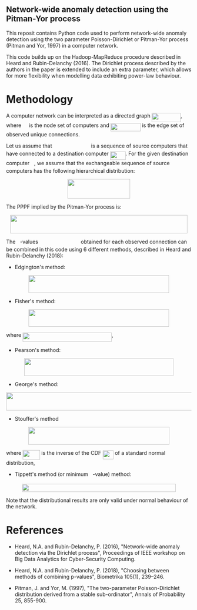 ## Network-wide anomaly detection using the Pitman-Yor process

This reposit contains Python code used to perform network-wide anomaly detection using the two parameter Poisson-Dirichlet or Pitman-Yor process (Pitman and Yor, 1997) in a computer network. 

This code builds up on the Hadoop-MapReduce procedure described in Heard and Rubin-Delanchy (2016). The Dirichlet process described by the authors in the paper is extended to include an extra parameter, which allows for more flexibility when modelling data exhibiting power-law behaviour.

# Methodology

A computer network can be interpreted as a directed graph <img src="https://rawgit.com/fraspass/pitman_yor/master/svgs/73dde20bcffb31b6177c5d21c5a96f6d.svg?invert_in_darkmode" align=middle width=78.37896pt height=24.6576pt/>, where <img src="https://rawgit.com/fraspass/pitman_yor/master/svgs/a9a3a4a202d80326bda413b5562d5cd1.svg?invert_in_darkmode" align=middle width=13.242075pt height=22.46574pt/> is the node set of computers and <img src="https://rawgit.com/fraspass/pitman_yor/master/svgs/94db391751ae0befe931ce025807b400.svg?invert_in_darkmode" align=middle width=81.575175pt height=22.46574pt/> is the edge set of observed unique connections. 

Let us assume that <img src="https://rawgit.com/fraspass/pitman_yor/master/svgs/93e8f48a97001313f47040c9f354a850.svg?invert_in_darkmode" align=middle width=98.415405pt height=14.15535pt/> is a sequence of source computers that have connected to a destination computer <img src="https://rawgit.com/fraspass/pitman_yor/master/svgs/3a49e7753441741b7224c79f23973f59.svg?invert_in_darkmode" align=middle width=41.982435pt height=22.46574pt/>. For the given destination computer <img src="https://rawgit.com/fraspass/pitman_yor/master/svgs/deceeaf6940a8c7a5a02373728002b0f.svg?invert_in_darkmode" align=middle width=8.6493pt height=14.15535pt/>, we assume that the exchangeable sequence of source computers has the following hierarchical distribution:
<p align="center"><img src="https://rawgit.com/fraspass/pitman_yor/master/svgs/8200749748ae36b2058d9caafc3d8805.svg?invert_in_darkmode" align=middle width=170.67435pt height=52.86534pt/></p>

The PPPF implied by the Pitman-Yor process is:
<p align="center"><img src="https://rawgit.com/fraspass/pitman_yor/master/svgs/aaeab5c4459e02c055b6e5bede16eaf1.svg?invert_in_darkmode" align=middle width=482.9319pt height=50.226165pt/></p>

The <img src="https://rawgit.com/fraspass/pitman_yor/master/svgs/2ec6e630f199f589a2402fdf3e0289d5.svg?invert_in_darkmode" align=middle width=8.270625pt height=14.15535pt/>-values <img src="https://rawgit.com/fraspass/pitman_yor/master/svgs/2212ac77cd4b90e98ea992ea6af765af.svg?invert_in_darkmode" align=middle width=108.165915pt height=14.15535pt/> obtained for each observed connection can be combined in this code using 6 different methods, described in Heard and Rubin-Delanchy (2018):

* Edgington's method: 
<p align="center"><img src="https://rawgit.com/fraspass/pitman_yor/master/svgs/8cf4a27cbb84480d003265f7768d300c.svg?invert_in_darkmode" align=middle width=381.98325pt height=47.80611pt/></p>

* Fisher's method: 
<p align="center"><img src="https://rawgit.com/fraspass/pitman_yor/master/svgs/98c062a718fc3a5522e2a81ea66abd93.svg?invert_in_darkmode" align=middle width=381.6351pt height=47.80611pt/></p>
where <img src="https://rawgit.com/fraspass/pitman_yor/master/svgs/6ce73d15b9fabc46eb57c4f8fa5d0c74.svg?invert_in_darkmode" align=middle width=242.156805pt height=24.6576pt/>,

* Pearson's method: 
<p align="center"><img src="https://rawgit.com/fraspass/pitman_yor/master/svgs/3ac66a0216f3b2656e539c6990984133.svg?invert_in_darkmode" align=middle width=406.24485pt height=47.80611pt/></p>

* George's method: 
<p align="center"><img src="https://rawgit.com/fraspass/pitman_yor/master/svgs/ed46d7c790140751a1dbb8f36105ed41.svg?invert_in_darkmode" align=middle width=537.52875pt height=49.62705pt/></p>

* Stouffer's method 
<p align="center"><img src="https://rawgit.com/fraspass/pitman_yor/master/svgs/fb0211a92c99a55d26693fc1ad589f88.svg?invert_in_darkmode" align=middle width=384.80805pt height=47.80611pt/></p>
where <img src="https://rawgit.com/fraspass/pitman_yor/master/svgs/fd572b44cf8f2a97fc9474603fcc8c69.svg?invert_in_darkmode" align=middle width=46.872375pt height=26.76201pt/> is the inverse of the CDF <img src="https://rawgit.com/fraspass/pitman_yor/master/svgs/f04e663ab860a40f062cc6e871367aa8.svg?invert_in_darkmode" align=middle width=29.223975pt height=24.6576pt/> of a standard normal distribution,

* Tippett's method (or minimum <img src="https://rawgit.com/fraspass/pitman_yor/master/svgs/2ec6e630f199f589a2402fdf3e0289d5.svg?invert_in_darkmode" align=middle width=8.270625pt height=14.15535pt/>-value) method: 
<p align="center"><img src="https://rawgit.com/fraspass/pitman_yor/master/svgs/6f47354ed7c2e72922ef80fc243dbcf6.svg?invert_in_darkmode" align=middle width=418.97625pt height=21.41898pt/></p>

Note that the distributional results are only valid under normal behaviour of the network.

# References

* Heard, N.A. and Rubin-Delanchy, P. (2016), "Network-wide anomaly detection via the Dirichlet process", Proceedings of IEEE workshop on Big Data Analytics for Cyber-Security Computing.

* Heard, N.A. and Rubin-Delanchy, P. (2018), "Choosing between methods of combining p-values", Biometrika 105(1), 239–246.

* Pitman, J. and Yor, M. (1997), "The two-parameter Poisson-Dirichlet distribution derived from a stable sub-ordinator", Annals of Probability 25, 855-900.


